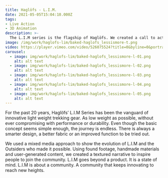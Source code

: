 ```yaml
---
title: Haglöfs - L.I.M.
date: 2021-05-05T15:04:10.000Z
tags:
- Live Action
- 3D Animation
description: >-
  The L.I.M series is the flagship of Haglöfs. We created a call to action for all "The Outsiders by Nature" who want to explore further than before. This is their cry for Less.
image: /img/work/haglofs-lim/baked-haglofs_lessismore-t.png
video: https://player.vimeo.com/video/526075524?title=0&byline=0&portrait=0
carousel:
  - image: img/work/haglofs-lim/baked-haglofs_lessismore-l-01.png
    alt: alt text
  - image: img/work/haglofs-lim/baked-haglofs_lessismore-l-02.png
    alt: alt text
  - image: img/work/haglofs-lim/baked-haglofs_lessismore-l-03.png
    alt: alt text
  - image: img/work/haglofs-lim/baked-haglofs_lessismore-l-04.png
    alt: alt text
  - image: img/work/haglofs-lim/baked-haglofs_lessismore-l-05.png
    alt: alt text
---
```


For the past 20 years, Haglöfs’ L.I.M Series has been the vanguard of innovative light weight trekking gear. As low weight as possible, without ever compromising with performance or durability. Even though the basic concept seems simple enough, the journey is endless. There is always a smarter design, a better fabric or an improved function to be tried out.

We used a mixed media approach to show the evolution of L.I.M and the Outsiders who made it possible. Using found footage, handmade materials and user-generated content, we created a textured narrative to inspire people to join the community. L.I.M goes beyond a product. It is a state of mind. L.I.M is about a community. A community that keeps innovating to reach new heights.
